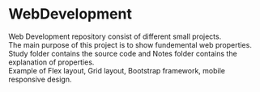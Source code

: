 # WebDevelopment
Web Development repository consist of different small projects. <br>
The main purpose of this project is to show fundemental web properties. <br>
Study folder contains the source code and Notes folder contains the explanation of properties. <br>
Example of Flex layout, Grid layout, Bootstrap framework, mobile responsive design.

